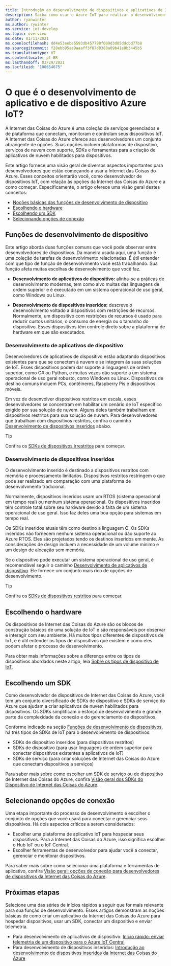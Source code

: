 ```yaml
---
title: Introdução ao desenvolvimento de dispositivos e aplicativos de Internet das Coisas do Azure
description: Saiba como usar o Azure IoT para realizar o desenvolvimento de dispositivos inseridos e criar aplicativos de nuvem habilitados para dispositivos.
author: ryanwinter
ms.author: rywinter
ms.service: iot-develop
ms.topic: overview
ms.date: 01/11/2021
ms.openlocfilehash: dd4e53eebe6593db457798f009d3d05ddcbd77b8
ms.sourcegitcommit: f28ebb95ae9aaaff3f87d8388a09b41e0b3445b5
ms.translationtype: HT
ms.contentlocale: pt-BR
ms.lasthandoff: 03/29/2021
ms.locfileid: "100654675"
---
```

# <a name="what-is-azure-iot-device-and-application-development"></a>O que é o desenvolvimento de aplicativo e de dispositivo Azure IoT?

A Internet das Coisas do Azure é uma coleção de serviços gerenciados e de plataforma que conectam, monitoram e controlam seus dispositivos IoT. A Internet das Coisas do Azure oferece aos desenvolvedores um conjunto abrangente de opções. Suas opções incluem plataformas de dispositivo, serviços de nuvem com suporte, SDKs e ferramentas para a criação de aplicativos de nuvem habilitados para dispositivos.

Este artigo fornece uma visão geral de diversos aspectos importantes para desenvolvedores que estão começando a usar a Internet das Coisas do Azure. Esses conceitos orientarão você, como desenvolvedor de dispositivos IoT, com relação às opções da Internet das Coisas do Azure e a como começar. Especificamente, o artigo oferece uma visão geral destes conceitos:
- [Noções básicas das funções de desenvolvimento de dispositivo](#device-development-roles)
- [Escolhendo o hardware](#choosing-your-hardware)
- [Escolhendo um SDK](#choosing-an-sdk)
- [Selecionando opções de conexão](#selecting-connection-options)

## <a name="device-development-roles"></a>Funções de desenvolvimento de dispositivo
Este artigo aborda duas funções comuns que você pode observar entre desenvolvedores de dispositivos. Da maneira usada aqui, uma função é uma coleção de tarefas de desenvolvimento relacionadas. É útil entender com que tipo de função de desenvolvimento você está trabalhando. Sua função afeta muitas escolhas de desenvolvimento que você faz.

* **Desenvolvimento de aplicativos de dispositivo:** alinha-se a práticas de desenvolvimento modernas, tem como alvo muitas das linguagens de ordem superior e é executado em um sistema operacional de uso geral, como Windows ou Linux.

* **Desenvolvimento de dispositivos inseridos:** descreve o desenvolvimento voltado a dispositivos com restrições de recursos. Normalmente, um dispositivo com restrições de recursos é usado para reduzir custos unitários, o consumo de energia ou o tamanho do dispositivo. Esses dispositivos têm controle direto sobre a plataforma de hardware em que são executados.

### <a name="device-application-development"></a>Desenvolvimento de aplicativos de dispositivo
Desenvolvedores de aplicativos de dispositivo estão adaptando dispositivos existentes para que se conectem à nuvem e se integrem às suas soluções de IoT. Esses dispositivos podem dar suporte a linguagens de ordem superior, como C# ou Python, e muitas vezes dão suporte a um sistema operacional de uso geral robusto, como Windows ou Linux. Dispositivos de destino comuns incluem PCs, contêineres, Raspberry Pis e dispositivos móveis. 

Em vez de desenvolver dispositivos restritos em escala, esses desenvolvedores se concentram em habilitar um cenário de IoT específico exigido por sua solução de nuvem. Alguns deles também trabalham em dispositivos restritos para sua solução de nuvem. Para desenvolvedores que trabalham com dispositivos restritos, confira o caminho [Desenvolvimento de dispositivos inseridos](#embedded-device-development) abaixo.

> [!TIP]
> Confira os [SDKs de dispositivos irrestritos](about-iot-sdks.md#unconstrained-device-sdks) para começar.

### <a name="embedded-device-development"></a>Desenvolvimento de dispositivos inseridos
O desenvolvimento inserido é destinado a dispositivos restritos com memória e processamento limitados. Dispositivos restritos restringem o que pode ser realizado em comparação com uma plataforma de desenvolvimento tradicional.

Normalmente, dispositivos inseridos usam um RTOS (sistema operacional em tempo real) ou nenhum sistema operacional. Os dispositivos inseridos têm controle total sobre seu hardware devido à falta de um sistema operacional de uso geral. Isso faz deles uma boa opção para sistemas em tempo real.

Os SDKs inseridos atuais têm como destino a linguagem **C**. Os SDKs inseridos não fornecem nenhum sistema operacional ou dão suporte ao Azure RTOS. Eles são projetados tendo os destinos inseridos em mente. As considerações de design incluem a necessidade de um volume mínimo e um design de alocação sem memória.

Se o dispositivo pode executar um sistema operacional de uso geral, é recomendável seguir o caminho [Desenvolvimento de aplicativos de dispositivo](#device-application-development). Ele fornece um conjunto mais rico de opções de desenvolvimento.

> [!TIP]
> Confira os [SDKs de dispositivos restritos](about-iot-sdks.md#constrained-device-sdks) para começar.

## <a name="choosing-your-hardware"></a>Escolhendo o hardware
Os dispositivos de Internet das Coisas do Azure são os blocos de construção básicos de uma solução de IoT e são responsáveis por observar e interagir com seu ambiente. Há muitos tipos diferentes de dispositivos de IoT, e é útil entender os tipos de dispositivos que existem e como eles podem afetar o processo de desenvolvimento.

Para obter mais informações sobre a diferença entre os tipos de dispositivos abordados neste artigo, leia [Sobre os tipos de dispositivo de IoT](concepts-iot-device-types.md).

## <a name="choosing-an-sdk"></a>Escolhendo um SDK
Como desenvolvedor de dispositivos de Internet das Coisas do Azure, você tem um conjunto diversificado de SDKs de dispositivo e SDKs de serviço do Azure que ajudam a criar aplicativos de nuvem habilitados para dispositivos. Os SDKs simplificam o esforço de desenvolvimento e grande parte da complexidade da conexão e do gerenciamento de dispositivos. 

Conforme indicado na seção [Funções de desenvolvimento de dispositivos](#device-development-roles), há três tipos de SDKs de IoT para o desenvolvimento de dispositivos:
- SDKs de dispositivo inseridos (para dispositivos restritos)
- SDKs de dispositivo (para usar linguagens de ordem superior para conectar dispositivos existentes a aplicativos de IoT)
- SDKs de serviço (para criar soluções de Internet das Coisas do Azure que conectam dispositivos a serviços)

Para saber mais sobre como escolher um SDK de serviço ou de dispositivo de Internet das Coisas do Azure, confira [Visão geral dos SDKs do Dispositivo de Internet das Coisas do Azure](about-iot-sdks.md).

## <a name="selecting-connection-options"></a>Selecionando opções de conexão
Uma etapa importante do processo de desenvolvimento é escolher o conjunto de opções que você usará para conectar e gerenciar seus dispositivos. Há dois aspectos críticos a serem considerados:
- Escolher uma plataforma de aplicativo IoT para hospedar seus dispositivos. Para a Internet das Coisas do Azure, isso significa escolher o Hub IoT ou o IoT Central.
- Escolher ferramentas de desenvolvedor para ajudar você a conectar, gerenciar e monitorar dispositivos.

Para saber mais sobre como selecionar uma plataforma e ferramentas de aplicativo, confira [Visão geral: opções de conexão para desenvolvedores de dispositivos da Internet das Coisas do Azure](concepts-overview-connection-options.md).

## <a name="next-steps"></a>Próximas etapas
Selecione uma das séries de inícios rápidos a seguir que for mais relevante para sua função de desenvolvimento. Esses artigos demonstram as noções básicas de como criar um aplicativo da Internet das Coisas do Azure para hospedar dispositivos, usar um SDK, conectar um dispositivo e enviar telemetria.  
- Para desenvolvimento de aplicativos de dispositivo: [Início rápido: enviar telemetria de um dispositivo para o Azure IoT Central](quickstart-send-telemetry-python.md)
- Para desenvolvimento de dispositivos inseridos: [Introdução ao desenvolvimento de dispositivos inseridos da Internet das Coisas do Azure](quickstart-device-development.md)
